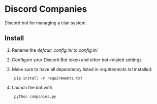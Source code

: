 # Discord Companies
Discord bot for managing a clan system.

## Install
1. Rename the *default_config.ini* to *config.ini*
2. Configure your Discord Bot token and other bot-related settings
3. Make sure to have all dependency listed in *requirements.txt* installed:

        pip install -r requirements.txt

4. Launch the bot with:

        python companies.py
